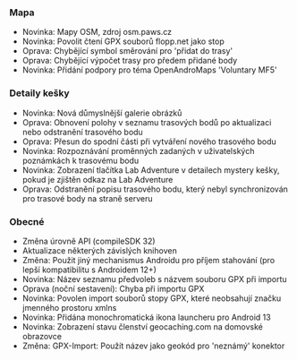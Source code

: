 ### Mapa
- Novinka: Mapy OSM, zdroj osm.paws.cz
- Novinka: Povolit čtení GPX souborů flopp.net jako stop
- Oprava: Chybějící symbol směrování pro 'přidat do trasy'
- Oprava: Chybějící výpočet trasy pro předem přidané body
- Novinka: Přidání podpory pro téma OpenAndroMaps 'Voluntary MF5'

### Detaily kešky
- Novinka: Nová důmyslnější galerie obrázků
- Oprava: Obnovení polohy v seznamu trasových bodů po aktualizaci nebo odstranění trasového bodu
- Oprava: Přesun do spodní části při vytváření nového trasového bodu
- Novinka: Rozpoznávání proměnných zadaných v uživatelských poznámkách k trasovému bodu
- Novinka: Zobrazení tlačítka Lab Adventure v detailech mystery kešky, pokud je zjištěn odkaz na Lab Adventure
- Oprava: Odstranění popisu trasového bodu, který nebyl synchronizován pro trasové body na straně serveru

### Obecné
- Změna úrovně API (compileSDK 32)
- Aktualizace některých závislých knihoven
- Změna: Použit jiný mechanismus Androidu pro příjem stahování (pro lepší kompatibilitu s Androidem 12+)
- Novinka: Název seznamu předvoleb s názvem souboru GPX při importu
- Oprava (noční sestavení): Chyba při importu GPX
- Novinka: Povolen import souborů stopy GPX, které neobsahují značku jmenného prostoru xmlns
- Novinka: Přidána monochromatická ikona launcheru pro Android 13
- Novinka: Zobrazení stavu členství geocaching.com na domovské obrazovce
- Změna: GPX-Import: Použít název jako geokód pro 'neznámý' konektor
